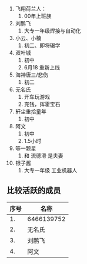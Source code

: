 1. 飞翔荷兰人：
   1. 00年上班族
2. 刘鹏飞
   1. 大专一年级焊接与自动化
3. 小云、小楠
   1. 初二、即将辍学
4. 双叶城
   1. 初中
   2. 6月18 重新上线
5. 海神唐三/悲伤
   1. 初二
6. 无名氏
   1. 开车玩游戏
   2. 充钱，挥霍宝石
7. 轩尘重拾童年
   1. 初中
8. 阿文
   1. 初中
   2. 1.5小时
9. 等一颗星
   1. 和  流德滑  是夫妻
10. 银子酱
    1. 大专一年级  工业机器人  

## 比较活跃的成员

| 序号 | 名称       |
| ---- | ---------- |
| 1.   | 6466139752 |
| 2.   | 无名氏     |
| 3.   | 刘鹏飞     |
| 4.   | 阿文       |